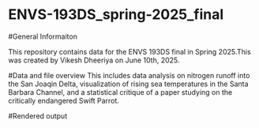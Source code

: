 # ENVS-193DS_spring-2025_final
#General Informaiton

This repository contains data for the ENVS 193DS final in Spring 2025.This was created by Vikesh Dheeriya on June 10th, 2025. 

#Data and file overview
This includes data analysis on nitrogen runoff into the San Joaqin Delta, visualization of rising sea temperatures in the Santa Barbara Channel, and a statistical critique of a paper studying on the critically endangered Swift Parrot. 

#Rendered output
